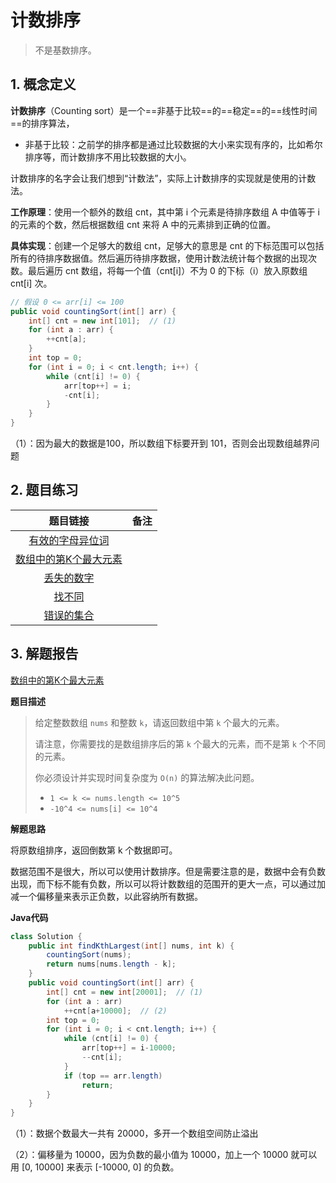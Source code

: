 # 计数排序

> 不是基数排序。

## 1. 概念定义

**计数排序**（Counting sort）是一个==非基于比较==的==稳定==的==线性时间==的排序算法，

+ 非基于比较：之前学的排序都是通过比较数据的大小来实现有序的，比如希尔排序等，而计数排序不用比较数据的大小。

计数排序的名字会让我们想到“计数法”，实际上计数排序的实现就是使用的计数法。

**工作原理**：使用一个额外的数组 cnt，其中第 i 个元素是待排序数组 A 中值等于 i 的元素的个数，然后根据数组 cnt 来将 A 中的元素排到正确的位置。

**具体实现**：创建一个足够大的数组 cnt，足够大的意思是 cnt 的下标范围可以包括所有的待排序数据值。然后遍历待排序数据，使用计数法统计每个数据的出现次数。最后遍历 cnt 数组，将每一个值（cnt[i]）不为 0 的下标（i）放入原数组 cnt[i] 次。

```java
// 假设 0 <= arr[i] <= 100
public void countingSort(int[] arr) {
    int[] cnt = new int[101];  // (1)
    for (int a : arr) {
        ++cnt[a];
    }
    int top = 0;
    for (int i = 0; i < cnt.length; i++) {
        while (cnt[i] != 0) {
            arr[top++] = i;
            -cnt[i];
        }
    }
}
```

（1）：因为最大的数据是100，所以数组下标要开到 101，否则会出现数组越界问题

## 2. 题目练习

|                           题目链接                           | 备注 |
| :----------------------------------------------------------: | ---- |
| [有效的字母异位词](https://leetcode-cn.com/problems/valid-anagram/) |      |
| [数组中的第K个最大元素](https://leetcode-cn.com/problems/kth-largest-element-in-an-array/) |      |
| [丢失的数字](https://leetcode-cn.com/problems/missing-number/) |      |
| [找不同](https://leetcode-cn.com/problems/find-the-difference/) |      |
| [错误的集合](https://leetcode-cn.com/problems/set-mismatch/) |      |

## 3. 解题报告

[数组中的第K个最大元素](https://leetcode-cn.com/problems/kth-largest-element-in-an-array/)

**题目描述**

> 给定整数数组 `nums` 和整数 `k`，请返回数组中第 `k` 个最大的元素。
>
> 请注意，你需要找的是数组排序后的第 `k` 个最大的元素，而不是第 `k` 个不同的元素。
>
> 你必须设计并实现时间复杂度为 `O(n)` 的算法解决此问题。
>
> - `1 <= k <= nums.length <= 10^5`
> - `-10^4 <= nums[i] <= 10^4`

**解题思路**

将原数组排序，返回倒数第 k 个数据即可。

数据范围不是很大，所以可以使用计数排序。但是需要注意的是，数据中会有负数出现，而下标不能有负数，所以可以将计数数组的范围开的更大一点，可以通过加减一个偏移量来表示正负数，以此容纳所有数据。

**Java代码**

```java
class Solution {
    public int findKthLargest(int[] nums, int k) {
        countingSort(nums);
        return nums[nums.length - k];
    }
    public void countingSort(int[] arr) {
        int[] cnt = new int[20001];  // (1)
        for (int a : arr)
            ++cnt[a+10000];  // (2)
        int top = 0;
        for (int i = 0; i < cnt.length; i++) {
            while (cnt[i] != 0) {
                arr[top++] = i-10000;
                --cnt[i];
            }
            if (top == arr.length)  
                return;
        }
    }
}
```

（1）：数据个数最大一共有 20000，多开一个数组空间防止溢出

（2）：偏移量为 10000，因为负数的最小值为 10000，加上一个 10000 就可以用 [0, 10000] 来表示 [-10000, 0] 的负数。


